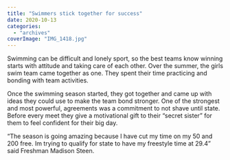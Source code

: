 ```yaml
---
title: "Swimmers stick together for success"
date: 2020-10-13
categories: 
  - "archives"
coverImage: "IMG_1418.jpg"
---
```


Swimming can be difficult and lonely sport, so the best teams know winning starts with attitude and taking care of each other. Over the summer, the girls swim team came together as one. They spent their time practicing and bonding with team activities.

Once the swimming season started, they got together and came up with ideas they could use to make the team bond stronger. One of the strongest and most powerful, agreements was a commitment to not shave until state. Before every meet they give a motivational gift to their “secret sister” for them to feel confident for their big day.

“The season is going amazing because I have cut my time on my 50 and 200 free. Im trying to qualify for state to have my freestyle time at 29.4” said Freshman Madison Steen.
